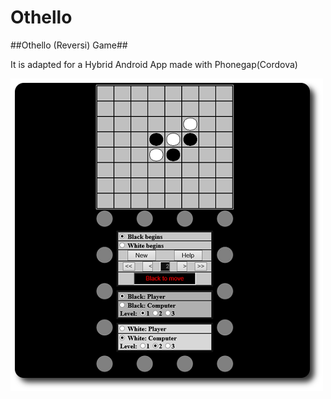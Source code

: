 Othello
=======

##Othello (Reversi) Game##

It is adapted for a Hybrid Android App made with Phonegap(Cordova)

![othello](https://raw.githubusercontent.com/ricvale/Othello/master/www/img/logo.png)
